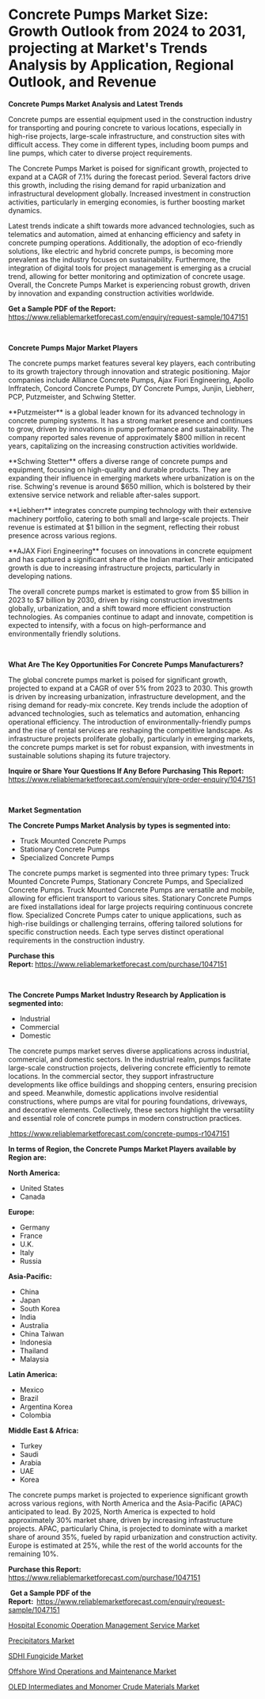 <p><h1>Concrete Pumps Market Size: Growth Outlook from 2024 to 2031, projecting at Market's Trends Analysis by Application, Regional Outlook, and Revenue</h1></p><p><strong>Concrete Pumps Market Analysis and Latest Trends</strong></p>
<p><p>Concrete pumps are essential equipment used in the construction industry for transporting and pouring concrete to various locations, especially in high-rise projects, large-scale infrastructure, and construction sites with difficult access. They come in different types, including boom pumps and line pumps, which cater to diverse project requirements.</p><p>The Concrete Pumps Market is poised for significant growth, projected to expand at a CAGR of 7.1% during the forecast period. Several factors drive this growth, including the rising demand for rapid urbanization and infrastructural development globally. Increased investment in construction activities, particularly in emerging economies, is further boosting market dynamics.</p><p>Latest trends indicate a shift towards more advanced technologies, such as telematics and automation, aimed at enhancing efficiency and safety in concrete pumping operations. Additionally, the adoption of eco-friendly solutions, like electric and hybrid concrete pumps, is becoming more prevalent as the industry focuses on sustainability. Furthermore, the integration of digital tools for project management is emerging as a crucial trend, allowing for better monitoring and optimization of concrete usage. Overall, the Concrete Pumps Market is experiencing robust growth, driven by innovation and expanding construction activities worldwide.</p></p>
<p><strong>Get a Sample PDF of the Report:&nbsp;</strong> <a href="https://www.reliablemarketforecast.com/enquiry/request-sample/1047151?utm_campaign=1169&utm_medium=2&utm_source=Github&utm_content=ia&utm_term=06122024&utm_id=concrete-pumps">https://www.reliablemarketforecast.com/enquiry/request-sample/1047151</a></p>
<p>&nbsp;</p>
<p><strong>Concrete Pumps Major Market Players</strong></p>
<p><p>The concrete pumps market features several key players, each contributing to its growth trajectory through innovation and strategic positioning. Major companies include Alliance Concrete Pumps, Ajax Fiori Engineering, Apollo Inffratech, Concord Concrete Pumps, DY Concrete Pumps, Junjin, Liebherr, PCP, Putzmeister, and Schwing Stetter.</p><p>**Putzmeister** is a global leader known for its advanced technology in concrete pumping systems. It has a strong market presence and continues to grow, driven by innovations in pump performance and sustainability. The company reported sales revenue of approximately $800 million in recent years, capitalizing on the increasing construction activities worldwide.</p><p>**Schwing Stetter** offers a diverse range of concrete pumps and equipment, focusing on high-quality and durable products. They are expanding their influence in emerging markets where urbanization is on the rise. Schwing's revenue is around $650 million, which is bolstered by their extensive service network and reliable after-sales support.</p><p>**Liebherr** integrates concrete pumping technology with their extensive machinery portfolio, catering to both small and large-scale projects. Their revenue is estimated at $1 billion in the segment, reflecting their robust presence across various regions.</p><p>**AJAX Fiori Engineering** focuses on innovations in concrete equipment and has captured a significant share of the Indian market. Their anticipated growth is due to increasing infrastructure projects, particularly in developing nations.</p><p>The overall concrete pumps market is estimated to grow from $5 billion in 2023 to $7 billion by 2030, driven by rising construction investments globally, urbanization, and a shift toward more efficient construction technologies. As companies continue to adapt and innovate, competition is expected to intensify, with a focus on high-performance and environmentally friendly solutions.</p></p>
<p>&nbsp;</p>
<p><strong>What Are The Key Opportunities For Concrete Pumps Manufacturers?</strong></p>
<p><p>The global concrete pumps market is poised for significant growth, projected to expand at a CAGR of over 5% from 2023 to 2030. This growth is driven by increasing urbanization, infrastructure development, and the rising demand for ready-mix concrete. Key trends include the adoption of advanced technologies, such as telematics and automation, enhancing operational efficiency. The introduction of environmentally-friendly pumps and the rise of rental services are reshaping the competitive landscape. As infrastructure projects proliferate globally, particularly in emerging markets, the concrete pumps market is set for robust expansion, with investments in sustainable solutions shaping its future trajectory.</p></p>
<p><strong>Inquire or Share Your Questions If Any Before Purchasing This Report:</strong> <a href="https://www.reliablemarketforecast.com/enquiry/pre-order-enquiry/1047151?utm_campaign=1169&utm_medium=2&utm_source=Github&utm_content=ia&utm_term=06122024&utm_id=concrete-pumps">https://www.reliablemarketforecast.com/enquiry/pre-order-enquiry/1047151</a></p>
<p>&nbsp;</p>
<p><strong>Market Segmentation</strong></p>
<p><strong>The Concrete Pumps Market Analysis by types is segmented into:</strong></p>
<p><ul><li>Truck Mounted Concrete Pumps</li><li>Stationary Concrete Pumps</li><li>Specialized Concrete Pumps</li></ul></p>
<p><p>The concrete pumps market is segmented into three primary types: Truck Mounted Concrete Pumps, Stationary Concrete Pumps, and Specialized Concrete Pumps. Truck Mounted Concrete Pumps are versatile and mobile, allowing for efficient transport to various sites. Stationary Concrete Pumps are fixed installations ideal for large projects requiring continuous concrete flow. Specialized Concrete Pumps cater to unique applications, such as high-rise buildings or challenging terrains, offering tailored solutions for specific construction needs. Each type serves distinct operational requirements in the construction industry.</p></p>
<p><strong>Purchase this Report:&nbsp;</strong><a href="https://www.reliablemarketforecast.com/purchase/1047151?utm_campaign=1169&utm_medium=2&utm_source=Github&utm_content=ia&utm_term=06122024&utm_id=concrete-pumps">https://www.reliablemarketforecast.com/purchase/1047151</a></p>
<p>&nbsp;</p>
<p><strong>The Concrete Pumps Market Industry Research by Application is segmented into:</strong></p>
<p><ul><li>Industrial</li><li>Commercial</li><li>Domestic</li></ul></p>
<p><p>The concrete pumps market serves diverse applications across industrial, commercial, and domestic sectors. In the industrial realm, pumps facilitate large-scale construction projects, delivering concrete efficiently to remote locations. In the commercial sector, they support infrastructure developments like office buildings and shopping centers, ensuring precision and speed. Meanwhile, domestic applications involve residential constructions, where pumps are vital for pouring foundations, driveways, and decorative elements. Collectively, these sectors highlight the versatility and essential role of concrete pumps in modern construction practices.</p></p>
<p><a href="https://www.reliablemarketforecast.com/concrete-pumps-r1047151?utm_campaign=1169&utm_medium=2&utm_source=Github&utm_content=ia&utm_term=06122024&utm_id=concrete-pumps">&nbsp;https://www.reliablemarketforecast.com/concrete-pumps-r1047151</a></p>
<p><strong>In terms of Region, the Concrete Pumps Market Players available by Region are:</strong></p>
<p>
    <p> <strong> North America: </strong>
        <ul>
            <li>United States</li>
            <li>Canada</li>
        </ul>
        </p> 
    <p> <strong> Europe: </strong>
        <ul>
            <li>Germany</li>
            <li>France</li>
            <li>U.K.</li>
            <li>Italy</li>
            <li>Russia</li>
        </ul>
        </p> 
    <p> <strong> Asia-Pacific: </strong>
        <ul>
            <li>China</li>
            <li>Japan</li>
            <li>South Korea</li>
            <li>India</li>
            <li>Australia</li>
            <li>China Taiwan</li>
            <li>Indonesia</li>
            <li>Thailand</li>
            <li>Malaysia</li>
        </ul>
        </p> 
    <p> <strong> Latin America: </strong>
        <ul>
            <li>Mexico</li>
            <li>Brazil</li>
            <li>Argentina Korea</li>
            <li>Colombia</li>
        </ul>
        </p> 
    <p> <strong> Middle East & Africa: </strong>
        <ul>
            <li>Turkey</li>
            <li>Saudi</li>
            <li>Arabia</li>
            <li>UAE</li>
            <li>Korea</li>
        </ul>
    </p>
    </p>
<p><p>The concrete pumps market is projected to experience significant growth across various regions, with North America and the Asia-Pacific (APAC) anticipated to lead. By 2025, North America is expected to hold approximately 30% market share, driven by increasing infrastructure projects. APAC, particularly China, is projected to dominate with a market share of around 35%, fueled by rapid urbanization and construction activity. Europe is estimated at 25%, while the rest of the world accounts for the remaining 10%.</p></p>
<p><strong>Purchase this Report: </strong><a href="https://www.reliablemarketforecast.com/purchase/1047151?utm_campaign=1169&utm_medium=2&utm_source=Github&utm_content=ia&utm_term=06122024&utm_id=concrete-pumps">https://www.reliablemarketforecast.com/purchase/1047151</a></p>
<p>&nbsp;<strong>Get a Sample PDF of the Report:&nbsp;&nbsp;</strong><a href="https://www.reliablemarketforecast.com/enquiry/request-sample/1047151?utm_campaign=1169&utm_medium=2&utm_source=Github&utm_content=ia&utm_term=06122024&utm_id=concrete-pumps">https://www.reliablemarketforecast.com/enquiry/request-sample/1047151</a></p>
<p><strong></strong></p>
<p><p><a href="https://issuu.com/reportprime-2/docs/hospital-economic-operation-management-service-mar?utm_campaign=1169&utm_medium=2&utm_source=Github&utm_content=ia&utm_term=06122024&utm_id=concrete-pumps">Hospital Economic Operation Management Service Market</a></p><p><a href="https://www.linkedin.com/pulse/precipitators-market-research-report-2024-2031-forecasted-twnnc?utm_campaign=1169&utm_medium=2&utm_source=Github&utm_content=ia&utm_term=06122024&utm_id=concrete-pumps">Precipitators Market</a></p><p><a href="https://github.com/pizolina/Market-Research-Report-List-6/blob/main/sdhi-fungicide-market.md?utm_campaign=1169&utm_medium=2&utm_source=Github&utm_content=ia&utm_term=06122024&utm_id=concrete-pumps">SDHI Fungicide Market</a></p><p><a href="https://www.linkedin.com/pulse/marketsize2024-2031withcagrof64factorsinfluencinggrowths-egive?utm_campaign=1169&utm_medium=2&utm_source=Github&utm_content=ia&utm_term=06122024&utm_id=concrete-pumps">Offshore Wind Operations and Maintenance Market</a></p><p><a href="https://issuu.com/reportprime-2/docs/oled-intermediates-and-monomer-crude-materials-mar?utm_campaign=1169&utm_medium=2&utm_source=Github&utm_content=ia&utm_term=06122024&utm_id=concrete-pumps">OLED Intermediates and Monomer Crude Materials Market</a></p></p>